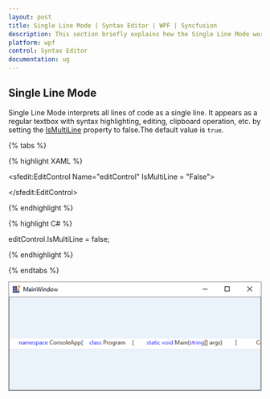 ```yaml
---
layout: post
title: Single Line Mode | Syntax Editor | WPF | Syncfusion
description: This section briefly explains how the Single Line Mode works in Syntax Editor for Syncfusion Essential WPF.
platform: wpf
control: Syntax Editor
documentation: ug
---
```


## Single Line Mode

Single Line Mode interprets all lines of code as a single line. It appears as a regular textbox with syntax highlighting, editing, clipboard operation, etc. by setting the [IsMultiLine](https://help.syncfusion.com/cr/wpf/Syncfusion.Edit.Wpf~Syncfusion.Windows.Edit.EditControl~IsMultiLine.html) property to false.The default value is `true`.

{% tabs %}

{% highlight XAML %}

<sfedit:EditControl Name="editControl" IsMultiLine = "False">

</sfedit:EditControl>




{% endhighlight %}

{% highlight C# %}

editControl.IsMultiLine = false;

{% endhighlight %}

{% endtabs %}

![Single Line Mode enabled in Syntax Editor](Single-Line-Mode_images\Single-Line-Mode_img1.png)


